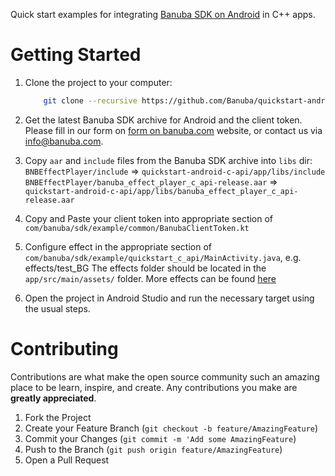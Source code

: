 Quick start examples for integrating [Banuba SDK on Android](https://docs.banuba.com/face-ar-sdk/android/android_overview) in C++ apps.

# Getting Started

1. Clone the project to your computer:

    ```sh
        git clone --recursive https://github.com/Banuba/quickstart-android-c-api.git
    ```

2. Get the latest Banuba SDK archive for Android and the client token. Please fill in our form on [form on banuba.com](https://www.banuba.com/face-filters-sdk) website, or contact us via [info@banuba.com](mailto:info@banuba.com).
3. Copy `aar` and `include` files from the Banuba SDK archive into `libs` dir:
    `BNBEffectPlayer/include` => `quickstart-android-c-api/app/libs/include`
    `BNBEffectPlayer/banuba_effect_player_c_api-release.aar` => `quickstart-android-c-api/app/libs/banuba_effect_player_c_api-release.aar`
4. Copy and Paste your client token into appropriate section of `com/banuba/sdk/example/common/BanubaClientToken.kt`
5. Configure effect in the appropriate section of `com/banuba/sdk/example/quickstart_c_api/MainActivity.java`, e.g. effects/test_BG The effects folder should be located in the `app/src/main/assets/` folder. More effects can be found [here](https://docs.banuba.com/face-ar-sdk-v1/overview/demo_face_filters)
5. Open the project in Android Studio and run the necessary target using the usual steps.

# Contributing

Contributions are what make the open source community such an amazing place to be learn, inspire, and create. Any contributions you make are **greatly appreciated**.

1. Fork the Project
2. Create your Feature Branch (`git checkout -b feature/AmazingFeature`)
3. Commit your Changes (`git commit -m 'Add some AmazingFeature`)
4. Push to the Branch (`git push origin feature/AmazingFeature`)
5. Open a Pull Request
